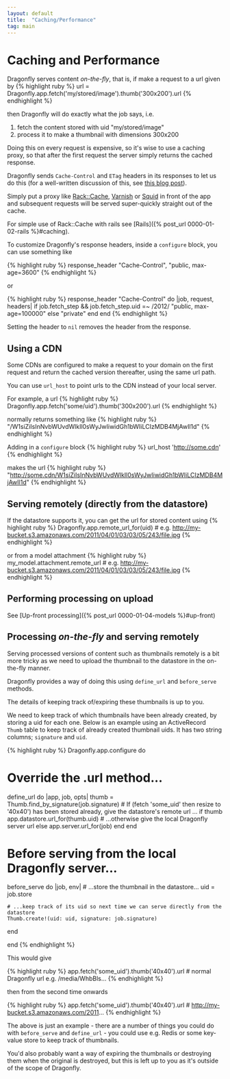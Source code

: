 ```yaml
---
layout: default
title:  "Caching/Performance"
tag: main
---
```


# Caching and Performance
Dragonfly serves content *on-the-fly*, that is, if make a request to a url given by
{% highlight ruby %}
url = Dragonfly.app.fetch('my/stored/image').thumb('300x200').url
{% endhighlight %}

then Dragonfly will do exactly what the job says, i.e.

  1. fetch the content stored with uid "my/stored/image"
  2. process it to make a thumbnail with dimensions 300x200

Doing this on every request is expensive, so it's wise to use a caching proxy, so that after the first
request the server simply returns the cached response.

Dragonfly sends `Cache-Control` and `ETag` headers in its responses to let us do this (for a well-written discussion of this, see [this blog post](http://tomayko.com/writings/things-caches-do)).

Simply put a proxy like [Rack::Cache](http://rtomayko.github.com/rack-cache), [Varnish](http://varnish.projects.linpro.no) or [Squid](http://www.squid-cache.org) in front of the app and subsequent requests will be served super-quickly straight out of the cache.

For simple use of Rack::Cache with rails see [Rails]({% post_url 0000-01-02-rails %}#caching).

To customize Dragonfly's response headers, inside a `configure` block, you can use something like

{% highlight ruby %}
response_header "Cache-Control", "public, max-age=3600"
{% endhighlight %}

or

{% highlight ruby %}
response_header "Cache-Control" do |job, request, headers|
  if job.fetch_step && job.fetch_step.uid =~ /2012/
    "public, max-age=100000"
  else
    "private"
  end
end
{% endhighlight %}

Setting the header to `nil` removes the header from the response.

## Using a CDN
Some CDNs are configured to make a request to your domain on the first request and return the cached version thereafter, using the same url path.

You can use `url_host` to point urls to the CDN instead of your local server.

For example, a url
{% highlight ruby %}
Dragonfly.app.fetch('some/uid').thumb('300x200').url
{% endhighlight %}

normally returns something like
{% highlight ruby %}
"/W1siZiIsInNvbWUvdWlkIl0sWyJwIiwidGh1bWIiLCIzMDB4MjAwIl1d"
{% endhighlight %}

Adding in a `configure` block
{% highlight ruby %}
url_host 'http://some.cdn'
{% endhighlight %}

makes the url
{% highlight ruby %}
"http://some.cdn/W1siZiIsInNvbWUvdWlkIl0sWyJwIiwidGh1bWIiLCIzMDB4MjAwIl1d"
{% endhighlight %}

## Serving remotely (directly from the datastore)
If the datastore supports it, you can get the url for stored content using
{% highlight ruby %}
Dragonfly.app.remote_url_for(uid)
    # e.g. http://my-bucket.s3.amazonaws.com/2011/04/01/03/03/05/243/file.jpg
{% endhighlight %}

or from a model attachment
{% highlight ruby %}
my_model.attachment.remote_url
    # e.g. http://my-bucket.s3.amazonaws.com/2011/04/01/03/03/05/243/file.jpg
{% endhighlight %}

## Performing processing on upload
See [Up-front processing]({% post_url 0000-01-04-models %}#up-front)

## Processing *on-the-fly* and serving remotely
Serving processed versions of content such as thumbnails remotely is a bit more tricky as we need to upload the thumbnail
to the datastore in the on-the-fly manner.

Dragonfly provides a way of doing this using `define_url` and `before_serve` methods.

The details of keeping track of/expiring these thumbnails is up to you.

We need to keep track of which thumbnails have been already created, by storing a uid for each one.
Below is an example using an ActiveRecord `Thumb` table to keep track of already created thumbnail uids.
It has two string columns; `signature` and `uid`.

{% highlight ruby %}
Dragonfly.app.configure do

  # Override the .url method...
  define_url do |app, job, opts|
    thumb = Thumb.find_by_signature(job.signature)
    # If (fetch 'some_uid' then resize to '40x40') has been stored already, give the datastore's remote url ...
    if thumb
      app.datastore.url_for(thumb.uid)
    # ...otherwise give the local Dragonfly server url
    else
      app.server.url_for(job)
    end
  end

  # Before serving from the local Dragonfly server...
  before_serve do |job, env|
    # ...store the thumbnail in the datastore...
    uid = job.store

    # ...keep track of its uid so next time we can serve directly from the datastore
    Thumb.create!(uid: uid, signature: job.signature)
  end

end
{% endhighlight %}

This would give

{% highlight ruby %}
app.fetch('some_uid').thumb('40x40').url    # normal Dragonfly url e.g. /media/WhbBls...
{% endhighlight %}

then from the second time onwards

{% highlight ruby %}
app.fetch('some_uid').thumb('40x40').url    # http://my-bucket.s3.amazonaws.com/2011...
{% endhighlight %}

The above is just an example - there are a number of things you could do with `before_serve` and `define_url` -
you could use e.g. Redis or some key-value store to keep track of thumbnails.

You'd also probably want a way of expiring the thumbnails or destroying them when the original is destroyed, but this
is left up to you as it's outside of the scope of Dragonfly.
